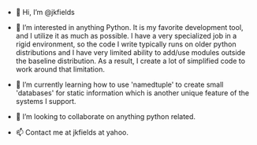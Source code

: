 - 👋 Hi, I’m @jkfields
- 👀 I’m interested in anything Python.  It is my favorite development tool, and I utilize it as much as possible.  I have a very specialized job in a rigid environment, so the code I write typically runs on older python distributions and I have very limited ability to add/use modules outside the baseline distribution.  As a result, I create a lot of simplified code to work around that limitation.

- 🌱 I’m currently learning how to use 'namedtuple' to create small 'databases' for static information which is another unique feature of the systems I support.
- 💞️ I’m looking to collaborate on anything python related.
- 📫 Contact me at jkfields at yahoo.

<!---
jkfields/jkfields is a ✨ special ✨ repository because its `README.md` (this file) appears on your GitHub profile.
You can click the Preview link to take a look at your changes.
--->
